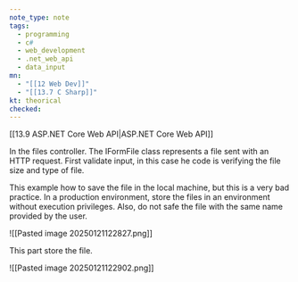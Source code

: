 ```yaml
---
note_type: note
tags:
  - programming
  - c#
  - web_development
  - .net_web_api
  - data_input
mn:
  - "[[12 Web Dev]]"
  - "[[13.7 C Sharp]]"
kt: theorical
checked:
---
```

[[13.9 ASP.NET Core Web API|ASP.NET Core Web API]]

In the files controller. The IFormFile class represents a file sent with an HTTP request. First validate input, in this case he code is verifying the file size and type of file. 

This example how to save the file in the local machine, but this is a very bad practice. In a production environment, store the files in an environment without execution privileges. Also, do not safe the file with the same name provided by the user.

![[Pasted image 20250121122827.png]]

This part store the file.

![[Pasted image 20250121122902.png]]